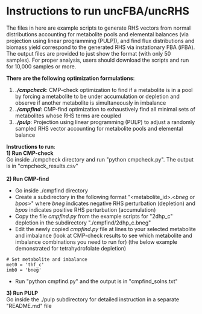 # Instructions to run uncFBA/uncRHS
The files in here are example scripts to generate RHS vectors from normal distributions accounting for metabolite pools and elemental balances (via projection using linear programming (PULP)), and find flux distributions and biomass yield correspond to the generated RHS via instationary FBA (iFBA). The output files are provided to just show the format (with only 50 samples). For proper analysis, users should download the scripts and run for 10,000 samples or more.

**There are the following optimization formulations**:
1) ***./cmpcheck***: CMP-check optimization to find if a metabolite is in a pool by forcing a metabolite to be under accumulation or depletion and observe if another metabolite is simultaneously in imbalance
2) ***./cmpfind***: CMP-find optimization to exhaustively find all minimal sets of metabolites whose RHS terms are coupled
3) ***./pulp***: Projection using linear programming (PULP) to adjust a randomly sampled RHS vector accounting for metabolite pools and elemental balance

**Instructions to run**:<br>
**1) Run CMP-check**<br>
Go inside ./cmpcheck directory and run "python cmpcheck.py". The output is in "cmpcheck_results.csv"<br><br>
**2) Run CMP-find**<br>
- Go inside ./cmpfind directory
- Create a subdirectory in the following format "<metabolite_id>.<*bneg* or *bpos*>" where *bneg* indicates negative RHS perturbation (depletion) and *bpos* indicates positive RHS perturbation (accumulation)
- Copy the file *cmpfind.py* from the example scripts for "2dhp_c" depletion in the subdirectory "./cmpfind/2dhp_c.bneg"
- Edit the newly copied *cmpfind.py* file at lines to your selected metabolite and imbalance (look at CMP-check results to see which metabolite and imbalance combinations you need to run for) (the below example demonstrated for tetrahydrofolate depletion)
```
# Set metabolite and imbalance
met0 = 'thf_c'
imb0 = 'bneg'
```
- Run "python cmpfind.py" and the output is in "cmpfind_solns.txt"

**3) Run PULP**<br>
Go inside the ./pulp subdirectory for detailed instruction in a separate "README.md" file<br>
